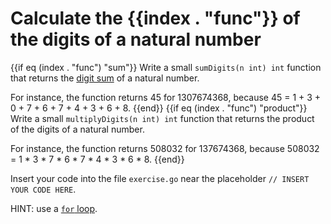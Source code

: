 # Calculate the {{index . "func"}} of the digits of a natural number

{{if eq (index . "func") "sum"}}
Write a small `sumDigits(n int) int` function that returns the [digit sum](https://en.wikipedia.org/wiki/Digit_sum) of a natural number.

For instance, the function returns 45 for 1307674368, because 45 = 1 + 3 + 0 + 7 + 6 + 7 + 4 + 3 + 6 + 8.
{{end}}
{{if eq (index . "func") "product"}}
Write a small `multiplyDigits(n int) int` function that returns the product of the digits of a natural number.

For instance, the function returns 508032 for 137674368, because 508032 = 1 * 3 * 7 * 6 * 7 * 4 * 3 * 6 * 8.
{{end}}

Insert your code into the file `exercise.go` near the placeholder `// INSERT YOUR CODE HERE`.

HINT: use a [`for` loop](https://go.dev/tour/flowcontrol/1).
